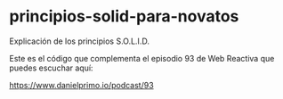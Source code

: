 # principios-solid-para-novatos

Explicación de los principios S.O.L.I.D. 

Este es el código que complementa el episodio 93 de Web Reactiva que puedes escuchar aquí:

https://www.danielprimo.io/podcast/93
